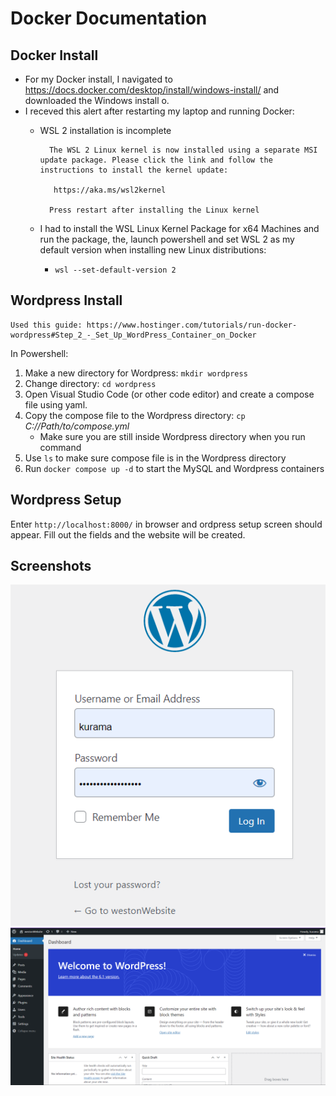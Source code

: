 # Docker Documentation
## Docker Install
-  For my Docker install, I navigated to https://docs.docker.com/desktop/install/windows-install/ and downloaded the Windows install o.
- I receved this alert after restarting my laptop and running Docker:
    - WSL 2 installation is incomplete

            The WSL 2 Linux kernel is now installed using a separate MSI update package. Please click the link and follow the instructions to install the kernel update:

             https://aka.ms/wsl2kernel

            Press restart after installing the Linux kernel
    - I had to install the WSL Linux Kernel Package for x64 Machines and run the package, the, launch powershell and set WSL 2 as my default version when installing new Linux distributions:
        -  `wsl --set-default-version 2` 
## Wordpress Install
    Used this guide: https://www.hostinger.com/tutorials/run-docker-wordpress#Step_2_-_Set_Up_WordPress_Container_on_Docker
In Powershell: 
1. Make a new directory for Wordpress:  `mkdir wordpress`
 2. Change directory: `cd wordpress`
 3. Open Visual Studio Code (or other code editor) and create a compose file using yaml. 
 4. Copy the compose file to the Wordpress directory: `cp `*C://Path/to/compose.yml*
    - Make sure you are still inside Wordpress directory when you run command
5. Use `ls` to make sure compose file is in the Wordpress directory 
 6. Run `docker compose up -d` to start the MySQL and Wordpress containers

## Wordpress Setup
 Enter `http://localhost:8000/` in browser and ordpress setup screen should appear. 
 Fill out the fields and the website will be created. 

## Screenshots
![Screenshot of Wordpress login](loginScreen.png "Wordpress login")
![Screenshot of Wordpress running on Docker container](runningScreen.png "Wordpress running")
